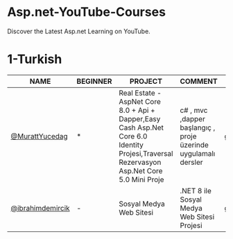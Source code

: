 # Asp.net-YouTube-Courses
Discover the Latest Asp.net Learning on YouTube.


 # 1-Turkish

|NAME         | BEGINNER | PROJECT  |  COMMENT  | GİTHUB |
|------------|----------|------------|----------------|----------------|
[@MurattYucedag](https://www.youtube.com/user/YazilimHerYerde/playlists) | *  | Real Estate - AspNet Core 8.0 + Api + Dapper,Easy Cash Asp.Net Core 6.0 Identity Projesi,Traversal Rezervasyon Asp.Net Core 5.0 Mini Proje | c# , mvc ,dapper başlangıç , proje üzerinde uygulamalı dersler | [github.com](https://github.com/muratyucedag)
[@ibrahimdemircik](https://www.youtube.com/@ibrahimdemircik/playlists)| -  | Sosyal Medya Web Sitesi | .NET 8 ile Sosyal Medya Web Sitesi Projesi | [github.com](https://github.com/IbrahimDmrck)https://github.com/IbrahimDmrck
